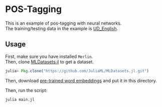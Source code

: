 # POS-Tagging
This is an example of pos-tagging with neural networks.  
The training/testing data in the example is [UD_English](https://github.com/UniversalDependencies/UD_English).

## Usage
First, make sure you have installed `Merlin`.  
Then, clone [MLDatasets.jl](https://github.com/JuliaML/MLDatasets.jl.git) to get a dataset.
```julia
julia> Pkg.clone("https://github.com/JuliaML/MLDatasets.jl.git")
```

Then, download [pre-trained word embeddings](https://cl.naist.jp/~shindo/wordembeds_nyt100.h5) and put it in this directory.

Then, run the script:
```
julia main.jl
```
